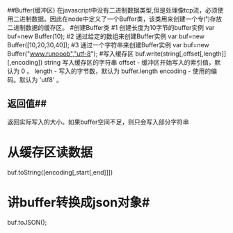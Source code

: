 ##Buffer(缓冲区) 
在javascript中没有二进制数据类型,但是处理像tcp流，必须使用二进制数据。因此在node中定义了一个Buffer类，该类用来创建一个专门存放二进制数据的缓存区。
#创建Buffer类
#1 创建长度为10字节的buffer实例
   var buf=new Buffer(10);
#2 通过给定的数组来创建Buffer实例
   var buf=new Buffer([10,20,30,40]);
#3 通过一个字符串来创建Buffer实例
   var buf=new Buffer("www.runooob","utf-8");
#写入缓存区
   buf.write(string[,offset[,length]][,encoding])
   string   写入缓存区的字符串
   offset - 缓冲区开始写入的索引值，默认为 0 。
   length - 写入的字节数，默认为 buffer.length
   encoding - 使用的编码。默认为 'utf8' 。
## 返回值##
   返回实际写入的大小。如果buffer空间不足，则只会写入部分字符串
# 从缓存区读数据 #
  buf.toString([encoding[,start[,end]]])
# 讲buffer转换成json对象#
  buf.toJSON();
